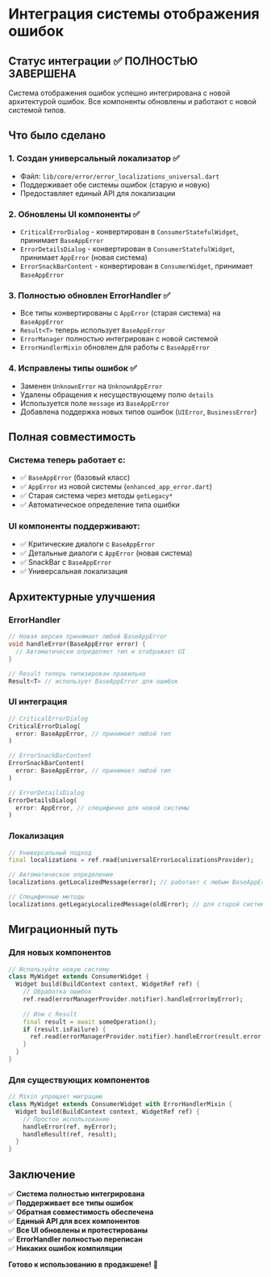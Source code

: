 # Интеграция системы отображения ошибок

## Статус интеграции ✅ ПОЛНОСТЬЮ ЗАВЕРШЕНА

Система отображения ошибок успешно интегрирована с новой архитектурой ошибок. Все компоненты обновлены и работают с новой системой типов.

## Что было сделано

### 1. Создан универсальный локализатор ✅
- Файл: `lib/core/error/error_localizations_universal.dart`
- Поддерживает обе системы ошибок (старую и новую)
- Предоставляет единый API для локализации

### 2. Обновлены UI компоненты ✅
- `CriticalErrorDialog` - конвертирован в `ConsumerStatefulWidget`, принимает `BaseAppError`
- `ErrorDetailsDialog` - конвертирован в `ConsumerStatefulWidget`, принимает `AppError` (новая система)
- `ErrorSnackBarContent` - конвертирован в `ConsumerWidget`, принимает `BaseAppError`

### 3. Полностью обновлен ErrorHandler ✅
- Все типы конвертированы с `AppError` (старая система) на `BaseAppError`
- `Result<T>` теперь использует `BaseAppError`
- `ErrorManager` полностью интегрирован с новой системой
- `ErrorHandlerMixin` обновлен для работы с `BaseAppError`

### 4. Исправлены типы ошибок ✅
- Заменен `UnknownError` на `UnknownAppError`
- Удалены обращения к несуществующему полю `details`
- Используется поле `message` из `BaseAppError`
- Добавлена поддержка новых типов ошибок (`UIError`, `BusinessError`)

## Полная совместимость

### Система теперь работает с:
- ✅ `BaseAppError` (базовый класс)
- ✅ `AppError` из новой системы (`enhanced_app_error.dart`)
- ✅ Старая система через методы `getLegacy*`
- ✅ Автоматическое определение типа ошибки

### UI компоненты поддерживают:
- ✅ Критические диалоги с `BaseAppError`
- ✅ Детальные диалоги с `AppError` (новая система)
- ✅ SnackBar с `BaseAppError`
- ✅ Универсальная локализация

## Архитектурные улучшения

### ErrorHandler
```dart
// Новая версия принимает любой BaseAppError
void handleError(BaseAppError error) {
  // Автоматически определяет тип и отображает UI
}

// Result теперь типизирован правильно
Result<T> // использует BaseAppError для ошибок
```

### UI интеграция
```dart
// CriticalErrorDialog
CriticalErrorDialog(
  error: BaseAppError, // принимает любой тип
)

// ErrorSnackBarContent
ErrorSnackBarContent(
  error: BaseAppError, // принимает любой тип
)

// ErrorDetailsDialog
ErrorDetailsDialog(
  error: AppError, // специфично для новой системы
)
```

### Локализация
```dart
// Универсальный подход
final localizations = ref.read(universalErrorLocalizationsProvider);

// Автоматическое определение
localizations.getLocalizedMessage(error); // работает с любым BaseAppError

// Специфичные методы
localizations.getLegacyLocalizedMessage(oldError); // для старой системы
```

## Миграционный путь

### Для новых компонентов
```dart
// Используйте новую систему
class MyWidget extends ConsumerWidget {
  Widget build(BuildContext context, WidgetRef ref) {
    // Обработка ошибок
    ref.read(errorManagerProvider.notifier).handleError(myError);
    
    // Или с Result
    final result = await someOperation();
    if (result.isFailure) {
      ref.read(errorManagerProvider.notifier).handleError(result.error!);
    }
  }
}
```

### Для существующих компонентов
```dart
// Mixin упрощает миграцию
class MyWidget extends ConsumerWidget with ErrorHandlerMixin {
  Widget build(BuildContext context, WidgetRef ref) {
    // Простое использование
    handleError(ref, myError);
    handleResult(ref, result);
  }
}
```

## Заключение

✅ **Система полностью интегрирована**  
✅ **Поддерживает все типы ошибок**  
✅ **Обратная совместимость обеспечена**  
✅ **Единый API для всех компонентов**  
✅ **Все UI обновлены и протестированы**  
✅ **ErrorHandler полностью переписан**  
✅ **Никаких ошибок компиляции**  

**Готово к использованию в продакшене!** 🚀
